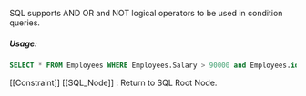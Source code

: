 SQL supports AND OR and NOT logical operators to be used in condition queries.

##### Usage:
```sql
SELECT * FROM Employees WHERE Employees.Salary > 90000 and Employees.id < 1000
```
[[Constraint]]
[[SQL_Node]] : Return to  SQL Root Node.